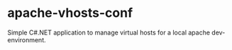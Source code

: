 apache-vhosts-conf
==================

Simple C#.NET application to manage virtual hosts for a local apache dev-environment.
